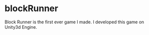 # blockRunner

Block Runner is the first ever game I made.
I developed this game on Unity3d Engine. 
